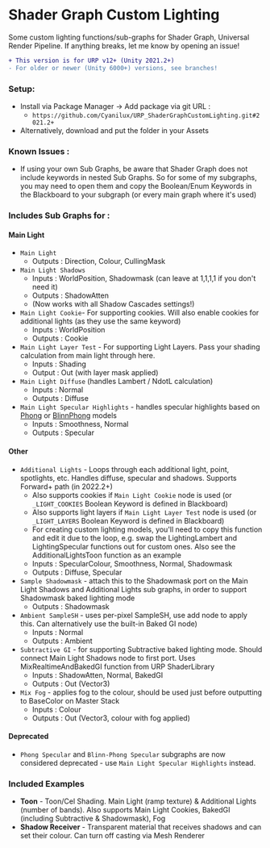 # Shader Graph Custom Lighting
Some custom lighting functions/sub-graphs for Shader Graph, Universal Render Pipeline. If anything breaks, let me know by opening an issue!

```diff
+ This version is for URP v12+ (Unity 2021.2+)
- For older or newer (Unity 6000+) versions, see branches!
```

### Setup:
- Install via Package Manager → Add package via git URL : 
  - `https://github.com/Cyanilux/URP_ShaderGraphCustomLighting.git#2021.2+`
- Alternatively, download and put the folder in your Assets

### Known Issues : 
- If using your own Sub Graphs, be aware that Shader Graph does not include keywords in nested Sub Graphs. So for some of my subgraphs, you may need to open them and copy the Boolean/Enum Keywords in the Blackboard to your subgraph (or every main graph where it's used)

### Includes Sub Graphs for :

#### Main Light
- `Main Light`
  - Outputs : Direction, Colour, CullingMask
- `Main Light Shadows`
  - Inputs : WorldPosition, Shadowmask (can leave at 1,1,1,1 if you don't need it)
  - Outputs : ShadowAtten
  - (Now works with all Shadow Cascades settings!)
- `Main Light Cookie`- For supporting cookies. Will also enable cookies for additional lights (as they use the same keyword)
  - Inputs : WorldPosition
  - Outputs : Cookie
- `Main Light Layer Test` - For supporting Light Layers. Pass your shading calculation from main light through here.
  - Inputs : Shading
  - Output : Out (with layer mask applied)
- `Main Light Diffuse` (handles Lambert / NdotL calculation)
  - Inputs : Normal
  - Outputs : Diffuse
- `Main Light Specular Highlights` - handles specular highlights based on [Phong](https://en.wikipedia.org/wiki/Phong_reflection_model) or [BlinnPhong](https://en.wikipedia.org/wiki/Blinn%E2%80%93Phong_reflection_model) models
  - Inputs : Smoothness, Normal
  - Outputs : Specular

#### Other
- `Additional Lights` - Loops through each additional light, point, spotlights, etc. Handles diffuse, specular and shadows. Supports Forward+ path (in 2022.2+)
  - Also supports cookies if `Main Light Cookie` node is used (or `_LIGHT_COOKIES` Boolean Keyword is defined in Blackboard)
  - Also supports light layers if `Main Light Layer Test` node is used (or `_LIGHT_LAYERS` Boolean Keyword is defined in Blackboard)
  - For creating custom lighting models, you'll need to copy this function and edit it due to the loop, e.g. swap the LightingLambert and LightingSpecular functions out for custom ones. Also see the AdditionalLightsToon function as an example
  - Inputs : SpecularColour, Smoothness, Normal, Shadowmask
  - Outputs : Diffuse, Specular
- `Sample Shadowmask` - attach this to the Shadowmask port on the Main Light Shadows and Additional Lights sub graphs, in order to support Shadowmask baked lighting mode
  - Outputs : Shadowmask
- `Ambient SampleSH` - uses per-pixel SampleSH, use add node to apply this. Can alternatively use the built-in Baked GI node)
  - Inputs : Normal
  - Outputs : Ambient
- `Subtractive GI` - for supporting Subtractive baked lighting mode. Should connect Main Light Shadows node to first port. Uses MixRealtimeAndBakedGI function from URP ShaderLibrary
  - Inputs : ShadowAtten, Normal, BakedGI
  - Outputs : Out (Vector3)
- `Mix Fog` - applies fog to the colour, should be used just before outputting to BaseColor on Master Stack
  - Inputs : Colour
  - Outputs : Out (Vector3, colour with fog applied)
  
#### Deprecated
- `Phong Specular` and `Blinn-Phong Specular` subgraphs are now considered deprecated - use `Main Light Specular Highlights` instead.

### Included Examples
- **Toon** -  Toon/Cel Shading. Main Light (ramp texture) & Additional Lights (number of bands). Also supports Main Light Cookies, BakedGI (including Subtractive & Shadowmask), Fog
- **Shadow Receiver** - Transparent material that receives shadows and can set their colour. Can turn off casting via Mesh Renderer
